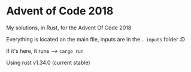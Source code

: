 # Advent of Code 2018
My solutions, in Rust, for the Advent Of Code 2018

Everything is located on the  main file, inputs are in the... `inputs` folder :D

If it's here, it runs --> `cargo run`

Using rust v1.34.0 (current stable)
